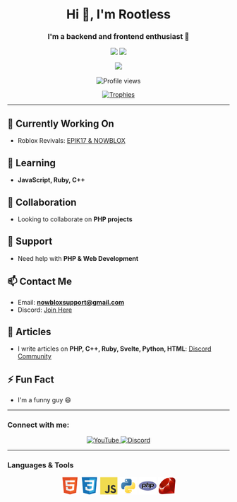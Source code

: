 <h1 align="center">Hi 👋, I'm Rootless</h1>
<h3 align="center">I'm a backend and frontend enthusiast 🚀</h3>

<p align="center">
  <img src="https://github-readme-stats.vercel.app/api?username=trapzofficial&show_icons=true&theme=radical&count_private=true" />
  <img src="https://github-readme-streak-stats.herokuapp.com/?user=trapzofficial&theme=radical" />
</p>

<p align="center">
  <img src="https://github-readme-stats.vercel.app/api/top-langs/?username=trapzofficial&layout=compact&theme=radical&langs_count=6" />
</p>

<p align="center">
  <img src="https://komarev.com/ghpvc/?username=trapzofficial&label=Profile%20views&color=0e75b6&style=flat" alt="Profile views" />
</p>

<p align="center">
  <a href="https://github.com/ryo-ma/github-profile-trophy">
    <img src="https://github-profile-trophy.vercel.app/?username=trapzofficial" alt="Trophies" />
  </a>
</p>

---

## 🔭 Currently Working On
- Roblox Revivals: [EPIK17 & NOWBLOX](https://www.nwblox.xyz/)

## 🌱 Learning
- **JavaScript, Ruby, C++**

## 👯 Collaboration
- Looking to collaborate on **PHP projects**

## 🤝 Support
- Need help with **PHP & Web Development**

## 📫 Contact Me
- Email: **nowbloxsupport@gmail.com**
- Discord: [Join Here](https://discord.gg/m47U3JXW)

## 📝 Articles
- I write articles on **PHP, C++, Ruby, Svelte, Python, HTML**: [Discord Community](https://discord.gg/m47U3JXW)

## ⚡ Fun Fact
- I'm a funny guy 😄

---

### Connect with me:
<p align="center">
  <a href="https://www.youtube.com/@nowblx" target="_blank">
    <img src="https://raw.githubusercontent.com/rahuldkjain/github-profile-readme-generator/master/src/images/icons/Social/youtube.svg" alt="YouTube" width="40" height="40"/>
  </a>
  <a href="https://discord.gg/m47U3JXW" target="_blank">
    <img src="https://raw.githubusercontent.com/rahuldkjain/github-profile-readme-generator/master/src/images/icons/Social/discord.svg" alt="Discord" width="40" height="40"/>
  </a>
</p>

---

### Languages & Tools
<p align="center">
  <img src="https://raw.githubusercontent.com/devicons/devicon/master/icons/html5/html5-original.svg" width="40" height="40"/>
  <img src="https://raw.githubusercontent.com/devicons/devicon/master/icons/css3/css3-original.svg" width="40" height="40"/>
  <img src="https://raw.githubusercontent.com/devicons/devicon/master/icons/javascript/javascript-original.svg" width="40" height="40"/>
  <img src="https://raw.githubusercontent.com/devicons/devicon/master/icons/python/python-original.svg" width="40" height="40"/>
  <img src="https://raw.githubusercontent.com/devicons/devicon/master/icons/php/php-original.svg" width="40" height="40"/>
  <img src="https://raw.githubusercontent.com/devicons/devicon/master/icons/ruby/ruby-original.svg" width="40" height="40"/>
</p>
